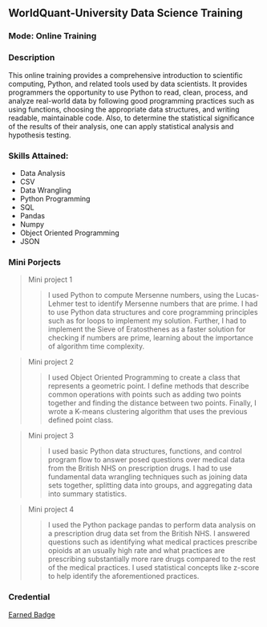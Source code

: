 ## WorldQuant-University Data Science Training

### Mode: Online Training

### Description
This online training provides a comprehensive introduction to scientific computing, Python, and related tools used by data scientists. It provides programmers the opportunity to use Python to read, clean, process, and analyze real-world data by following good programming practices such as using functions, choosing the appropriate data structures, and writing readable, maintainable code. Also, to determine the statistical significance of the results of their analysis, one can apply statistical analysis and hypothesis testing.

### Skills Attained:
- Data Analysis
- CSV
- Data Wrangling
- Python Programming
- SQL 
- Pandas
- Numpy 
- Object Oriented Programming
- JSON

### Mini Porjects

> Mini project 1 
>> I used Python to compute Mersenne numbers, using the Lucas-Lehmer test to identify Mersenne numbers that are prime. I had to use Python data structures and core programming principles such as for loops to implement my solution. Further, I had to implement the Sieve of Eratosthenes as a faster solution for checking if numbers are prime, learning  about the importance of algorithm time complexity.

> Mini project 2 
>> I used Object Oriented Programming to create a class that represents a geometric point. I define methods that describe common operations with points such as adding two points together and finding the distance between two points. Finally, I wrote a K-means clustering algorithm that uses the previous defined point class.

> Mini project 3 
>> I used basic Python data structures, functions, and control program flow to answer posed questions over medical data from the British NHS on prescription drugs. I had to use fundamental data wrangling techniques such as joining data sets together, splitting data into groups, and aggregating data into summary statistics.

> Mini project 4 
>> I used the Python package pandas to perform data analysis on a prescription drug data set from the British NHS. I answered questions such as identifying what medical practices prescribe opioids at an usually high rate and what practices are prescribing substantially more rare drugs compared to the rest of the medical practices. I used statistical concepts like z-score to help identify the aforementioned practices.

### Credential 
[Earned Badge](https://www.youracclaim.com/badges/68429dc9-01bb-4fe1-bbec-d1acfa85b28c?source=linked_in_profile)
